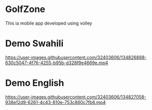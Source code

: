 # GolfZone
 This ia mobile app developed using volley
# Demo Swahili
https://user-images.githubusercontent.com/32403606/134826888-630c5047-4f76-4255-b95b-d328f9e4669e.mp4

# Demo English
https://user-images.githubusercontent.com/32403606/134827058-938e12d9-6261-4c43-810e-753c860c7fb6.mp4
